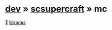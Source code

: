 # [dev](/artifacts/dev) » [scsupercraft](/artifacts/dev/scsupercraft) » mc


📁 [libraries](/artifacts/dev/scsupercraft/mc/libraries)